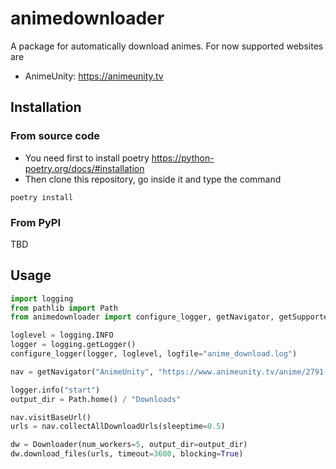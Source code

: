 # animedownloader
A package for automatically download animes. For now supported websites are
- AnimeUnity: https://animeunity.tv

## Installation
### From source code
- You need first to install poetry https://python-poetry.org/docs/#installation
- Then clone this repository, go inside it and type the command 
```
poetry install
```

### From PyPI
TBD

## Usage

```python
import logging
from pathlib import Path
from animedownloader import configure_logger, getNavigator, getSupportedSites, Downloader

loglevel = logging.INFO
logger = logging.getLogger()
configure_logger(logger, loglevel, logfile="anime_download.log")
```

```python
nav = getNavigator("AnimeUnity", "https://www.animeunity.tv/anime/2791-jujutsu-kaisen")

logger.info("start")
output_dir = Path.home() / "Downloads"

nav.visitBaseUrl()
urls = nav.collectAllDownloadUrls(sleeptime=0.5)

dw = Downloader(num_workers=5, output_dir=output_dir)
dw.download_files(urls, timeout=3600, blocking=True)
```